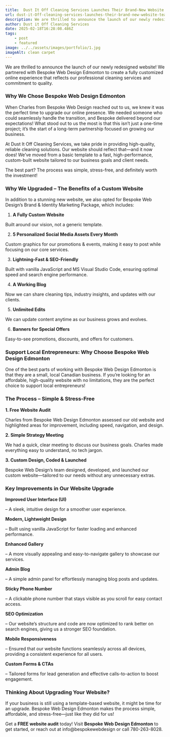 ```yaml
---
title:  Dust It Off Cleaning Services Launches Their Brand-New Website! Team Dust It Off
url: dust-it-Off-cleaning-services-launches-their-brand-new-website-team-dust-it-off
description: We are thrilled to announce the launch of our newly redesigned website! We partnered with Bespoke Web Design Edmonton to create a fully customized online experience that reflects our professional cleaning services and commitment to quality.
author: Dust it Off Cleaning Services
date: 2025-02-18T16:28:08.486Z
tags:
    - post
    - featured
image: ../../assets/images/portfolio/1.jpg
imageAlt: clean carpet
---
```


We are thrilled to announce the launch of our newly redesigned website! We partnered with Bespoke Web Design Edmonton to create a fully customized online experience that reflects our professional cleaning services and commitment to quality.



### Why We Chose Bespoke Web Design Edmonton

When Charles from Bespoke Web Design reached out to us, we knew it was the perfect time to upgrade our online presence. We needed someone who could seamlessly handle the transition, and Bespoke delivered beyond our expectations! What stood out to us the most is that this isn’t just a one-time project; it’s the start of a long-term partnership focused on growing our business.

At Dust It Off Cleaning Services, we take pride in providing high-quality, reliable cleaning solutions. Our website should reflect that—and it now does! We’ve moved from a basic template to a fast, high-performance, custom-built website tailored to our business goals and client needs.

The best part? The process was simple, stress-free, and definitely worth the investment!

### Why We Upgraded – The Benefits of a Custom Website

In addition to a stunning new website, we also opted for Bespoke Web Design’s Brand & Identity Marketing Package, which includes:

1. **A Fully Custom Website**

Built around our vision, not a generic template.

2. **5 Personalized Social Media Assets Every Month**

Custom graphics for our promotions & events, making it easy to post while focusing on our core services.

3. **Lightning-Fast & SEO-Friendly**

Built with vanilla JavaScript and MS Visual Studio Code, ensuring optimal speed and search engine performance.

4. **A Working Blog**

Now we can share cleaning tips, industry insights, and updates with our clients.

5. **Unlimited Edits**

We can update content anytime as our business grows and evolves.

6. **Banners for Special Offers**

Easy-to-see promotions, discounts, and offers for customers.

### Support Local Entrepreneurs: Why Choose Bespoke Web Design Edmonton

One of the best parts of working with Bespoke Web Design Edmonton is that they are a small, local Canadian business. If you’re looking for an affordable, high-quality website with no limitations, they are the perfect choice to support local entrepreneurs!

### The Process – Simple & Stress-Free

**1. Free Website Audit**

Charles from Bespoke Web Design Edmonton assessed our old website and highlighted areas for improvement, including speed, navigation, and design.

**2. Simple Strategy Meeting**

We had a quick, clear meeting to discuss our business goals. Charles made everything easy to understand, no tech jargon.

**3. Custom Design, Coded & Launched**

Bespoke Web Design’s team designed, developed, and launched our custom website—tailored to our needs without any unnecessary extras.

### Key Improvements in Our Website Upgrade

**Improved User Interface (UI)**

– A sleek, intuitive design for a smoother user experience.

**Modern, Lightweight Design**

– Built using vanilla JavaScript for faster loading and enhanced performance.

**Enhanced Gallery**

– A more visually appealing and easy-to-navigate gallery to showcase our services.

**Admin Blog**

– A simple admin panel for effortlessly managing blog posts and updates.

**Sticky Phone Number**

– A clickable phone number that stays visible as you scroll for easy contact access.

**SEO Optimization**

– Our website’s structure and code are now optimized to rank better on search engines, giving us a stronger SEO foundation.

**Mobile Responsiveness**

– Ensured that our website functions seamlessly across all devices, providing a consistent experience for all users.

**Custom Forms & CTAs**

– Tailored forms for lead generation and effective calls-to-action to boost engagement.

### Thinking About Upgrading Your Website?

If your business is still using a template-based website, it might be time for an upgrade. Bespoke Web Design Edmonton makes the process simple, affordable, and stress-free—just like they did for us!

Get a **FREE website audit** today! Visit **Bespoke Web Design Edmonton** to get started, or reach out at info@bespokewebdesign or call 780-263-8028.